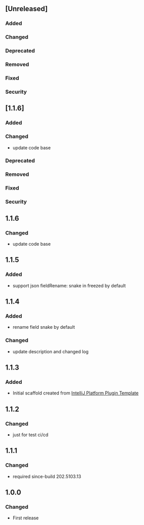 <!-- Keep a Changelog guide -> https://keepachangelog.com -->
## [Unreleased]
### Added

### Changed

### Deprecated

### Removed

### Fixed

### Security
## [1.1.6]
### Added

### Changed
- update code base
### Deprecated

### Removed

### Fixed

### Security
<!-- end unreleased -->

## 1.1.6
### Changed
- update code base

## 1.1.5
### Added
- support json fieldRename: snake in freezed by default

## 1.1.4 
### Added
- rename field snake by default
### Changed
- update description and changed log


## 1.1.3
### Added
- Initial scaffold created from [IntelliJ Platform Plugin Template](https://github.com/JetBrains/intellij-platform-plugin-template)

## 1.1.2
### Changed
- just for test ci/cd

## 1.1.1
### Changed
- required since-build 202.5103.13

## 1.0.0
### Changed
- First release
